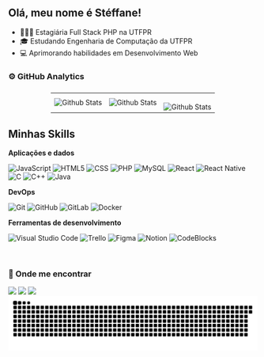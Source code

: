 ## Olá, meu nome é Stéffane!

- 👩🏽‍💻 Estagiária Full Stack PHP na UTFPR
- 🎓 Estudando Engenharia de Computação da UTFPR
- 💻 Aprimorando habilidades em Desenvolvimento Web

### ⚙️ GitHub Analytics
<table style="display: flex; align-items: center; justify-content: center;">
  <tr>
    <td>
      <img style="align-items: center"
        align="left" 
        src="https://github-readme-stats.vercel.app/api?username=steffaneleal&show_icons=true&theme=transparent&include_all_commits=true&count_private=true"
        alt="Github Stats"
      />
    </td>
    <td>
      <img
        align="left"
        src="https://github-readme-stats.vercel.app/api/top-langs/?username=steffaneleal&theme=transparent&hide_border=false&include_all_commits=true&count_private=true&layout=compact"
        alt="Github Stats"
      />
    </td>
    <td>
      <br />
      <img
        align="left"
        src="https://github-readme-streak-stats.herokuapp.com/?user=steffaneleal&theme=transparent&hide_border=false"
        alt="Github Stats"
      />
    </td>
  </tr>
</table>

## Minhas Skills
**Aplicações e dados**

![JavaScript](https://img.shields.io/badge/-JavaScript-333333?style=flat&logo=javascript)
![HTML5](https://img.shields.io/badge/-HTML5-333333?style=flat&logo=HTML5)
![CSS](https://img.shields.io/badge/-CSS-333333?style=flat&logo=CSS3&logoColor=1572B6)
![PHP](https://img.shields.io/badge/-php-333333?style=flat&logo=php)
![MySQL](https://img.shields.io/badge/-MySQL-333333?style=flat&logo=mysql)
![React](https://img.shields.io/badge/-React-333333?style=flat&logo=react)
![React Native](https://img.shields.io/badge/-React%20Native-333333?style=flat&logo=react)
![C](https://img.shields.io/badge/-C-333333?style=flat&logo=c)
![C++](https://img.shields.io/badge/-C++-333333?style=flat&logo=C%2B%2B&logoColor=00599C)
![Java](https://img.shields.io/badge/-Java-333333?style=flat&logo=Java&logoColor=007396)


**DevOps**

![Git](https://img.shields.io/badge/-Git-333333?style=flat&logo=git)
![GitHub](https://img.shields.io/badge/-GitHub-333333?style=flat&logo=github)
![GitLab](https://img.shields.io/badge/-GitLab-333333?style=flat&logo=gitlab)
![Docker](https://img.shields.io/badge/-Docker-333333?style=flat&logo=docker)

**Ferramentas de desenvolvimento**

![Visual Studio Code](https://img.shields.io/badge/-Visual%20Studio%20Code-333333?style=flat&logo=visual-studio-code&logoColor=007ACC)
![Trello](https://img.shields.io/badge/-Trello-333333?style=flat&logo=trello&logoColor=007ACC)
![Figma](https://img.shields.io/badge/-Figma-333333?style=flat&logo=figma&logoColor=007ACC)
![Notion](https://img.shields.io/badge/-Notion-333333?style=flat&logo=notion-xd&logoColor=007ACC)
![CodeBlocks](https://img.shields.io/badge/-CodeBlocks-333333?style=flat&logo=codeblocks-xd&logoColor=007ACC)

 
<br>

### 📍 Onde me encontrar
 
<div> 
  <a href="https://instagram.com/steffane_leal" target="_blank"><img src="https://img.shields.io/badge/-Instagram-%23E4405F?style=for-the-badge&logo=instagram&logoColor=white" target="_blank"></a>
  <a href="mailto:steffane.leal@outlook.com" target="_blank"><img src="https://img.shields.io/badge/-Gmail-%23333?style=for-the-badge&logo=gmail&logoColor=white" target="_blank"></a>
  <a href="https://www.linkedin.com/in/stéffane-leal-287873223/" target="_blank"><img src="https://img.shields.io/badge/-LinkedIn-%230077B5?style=for-the-badge&logo=linkedin&logoColor=white" target="_blank"></a>
</div>

<picture>
  <source media="(prefers-color-scheme: dark)" srcset="https://raw.githubusercontent.com/steffaneleal/steffaneleal/output/github-contribution-grid-snake-dark.svg">
  <source media="(prefers-color-scheme: light)" srcset="https://raw.githubusercontent.com/steffaneleal/steffaneleal/output/github-contribution-grid-snake.svg">
  <img alt="github contribution grid snake animation" src="https://raw.githubusercontent.com/steffaneleal/steffaneleal/output/github-contribution-grid-snake.svg">
</picture>
